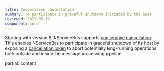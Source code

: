 ```yaml
---
title: Cooperative cancellation
summary: To participate in graceful shutdown initiated by the host
reviewed: 2021-05-19
component: core
---
```


Starting with version 8, NServiceBus supports [cooperative cancellation](https://docs.microsoft.com/en-us/dotnet/standard/parallel-programming/task-cancellation). This enables NServiceBus to participate in graceful shutdown of its host by exposing a [cancellation token](https://docs.microsoft.com/en-us/dotnet/api/system.threading.cancellationtoken) to abort potentially long-running operations both outside and inside the message processing pipeline.

partial: content
